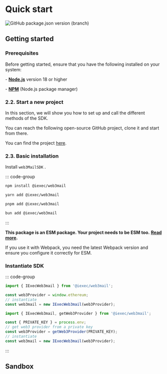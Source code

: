 # Quick start

![GitHub package.json version (branch)](https://img.shields.io/github/package-json/v/iExecBlockchainComputing/web3mail/main?color=green)

## Getting started

### Prerequisites

Before getting started, ensure that you have the following installed on your
system:

\- [**Node.js**](https://nodejs.org/en/) version 18 or higher

\- [**NPM**](https://docs.npmjs.com/) (Node.js package manager)

### 2.2. Start a new project

In this section, we will show you how to set up and call the different methods
of the SDK.

You can reach the following open-source GitHub project, clone it and start from
there.

You can find the project
[here](https://github.com/iExecBlockchainComputing/web3Mail-sandbox).

### 2.3. Basic installation

Install `web3MailSDK` .

::: code-group

```sh [npm]
npm install @iexec/web3mail
```

```sh
yarn add @iexec/web3mail
```

```sh
pnpm add @iexec/web3mail
```

```sh
bun add @iexec/web3mail
```

:::

**This package is an ESM package. Your project needs to be ESM too.**
[**Read more**](https://gist.github.com/sindresorhus/a39789f98801d908bbc7ff3ecc99d99c)**.**

If you use it with Webpack, you need the latest Webpack version and ensure you
configure it correctly for ESM.

### Instantiate SDK

::: code-group

```js [Browser]
import { IExecWeb3mail } from '@iexec/web3mail';

const web3Provider = window.ethereum;
// instantiate
const web3mail = new IExecWeb3mail(web3Provider);
```

```js [NodeJS]
import { IExecWeb3mail, getWeb3Provider } from '@iexec/web3mail';

const { PRIVATE_KEY } = process.env;
// get web3 provider from a private key
const web3Provider = getWeb3Provider(PRIVATE_KEY);
// instantiate
const web3mail = new IExecWeb3mail(web3Provider);
```

:::

## Sandbox

<CodeSandbox src="https://codesandbox.io/p/github/iExecBlockchainComputing/web3mail-sandbox/main?file=/src/web3mail/web3mail.tsx:1,1&preventWorkspaceRedirect=true"/>
